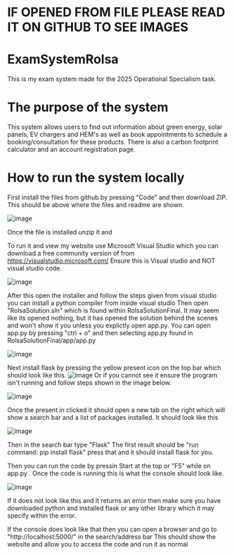 # IF OPENED FROM FILE PLEASE READ IT ON GITHUB TO SEE IMAGES

# ExamSystemRolsa

This is my exam system made for the 2025 Operational Specialism task. 
# The purpose of the system
This system allows users to find out information about green energy, solar panels, EV chargers and HEM's as well as book appointments 
to schedule a booking/consultation for these products. There is also a carbon footprint calculator and an account registration page. 

# How to run the system locally
First install the files from github by pressing "Code" and then download ZIP. This should be above where the files and readme are shown.

![image](https://github.com/user-attachments/assets/99100b93-0edd-45b0-8245-b5e157a2cc64)

Once the file is installed unzip it and 

To run it and view my website use Microsoft Visual Studio which you can download a free community version of from https://visualstudio.microsoft.com/ 
Ensure this is Visual studio and NOT visual studio code.

![image](https://github.com/user-attachments/assets/e50f0f11-2fd6-4343-8258-117c13d53420)


After this open the installer and follow the steps given
from visual studio you can install a python compiler from inside visual studio
Then open "RolsaSolution.sln" which is found within RolsaSolutionFinal.
It may seem like its opened nothing, but it has opened the solution behind the scenes and won't show it you unless you explictly open app.py.
You can open app.py by pressing "ctrl + o" and then selecting app.py found in RolsaSolutionFinal/app/app.py

![image](https://github.com/user-attachments/assets/dd099d04-1307-4321-aed4-75ddb313d951)

Next install flask by pressing the yellow present icon on the top bar which should look like this. 
![image](https://github.com/user-attachments/assets/1cea472d-bb56-405c-8da6-bf0eda9af0d8) 
Or if you cannot see it ensure the program isn't running and follow steps shown in the image below.

![image](https://github.com/user-attachments/assets/530501ba-da63-433a-bb19-2e8c4a2ed1fa)

Once the present in clicked it should open a new tab on the right which will show a search bar and a list of packages installed. It should look like this

![image](https://github.com/user-attachments/assets/e1d7f0db-64d3-4c29-a2c5-1ce94d99600c)

Then in the search bar type "Flask"
The first result should be "run command: pip install flask" press that and it should install flask for you.

Then you can run the code by pressin Start at the top or "F5" while on app.py . Once the code is running this is what the console should look like.

![image](https://github.com/user-attachments/assets/d3084d52-aca8-4a23-ac46-499498a8acf2)

If it does not look like this and it returns an error then make sure you have downloaded python and installed flask or any other library which it may specify within the error.

If the console does look like that then you can open a browser and go to "http://localhost:5000/" in the search/address bar
This should show the website and allow you to access the code and run it as normal

